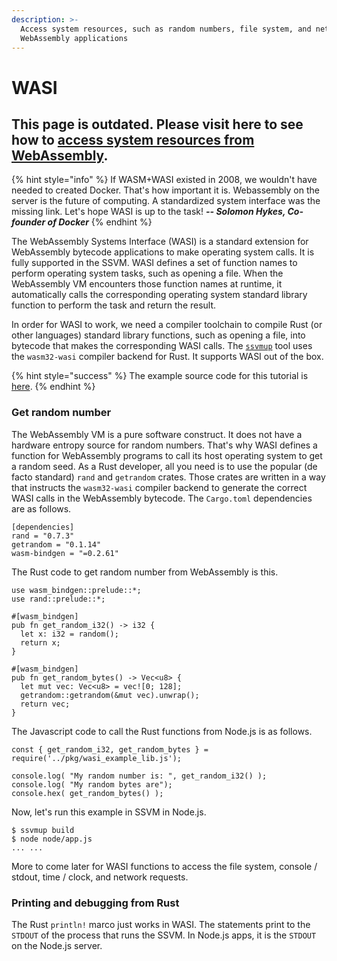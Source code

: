 ```yaml
---
description: >-
  Access system resources, such as random numbers, file system, and network from
  WebAssembly applications
---
```


# WASI

## This page is outdated. Please visit here to see how to [access system resources from WebAssembly](https://www.secondstate.io/articles/wasi-access-system-resources/).

{% hint style="info" %}
If WASM+WASI existed in 2008, we wouldn't have needed to created Docker. That's how important it is. Webassembly on the server is the future of computing. A standardized system interface was the missing link. Let's hope WASI is up to the task! _**-- Solomon Hykes, Co-founder of Docker**_
{% endhint %}

The WebAssembly Systems Interface \(WASI\) is a standard extension for WebAssembly bytecode applications to make operating system calls. It is fully supported in the SSVM. WASI defines a set of function names to perform operating system tasks, such as opening a file. When the WebAssembly VM encounters those function names at runtime, it automatically calls the corresponding operating system standard library function to perform the task and return the result.

In order for WASI to work, we need a compiler toolchain to compile Rust \(or other languages\) standard library functions, such as opening a file, into bytecode that makes the corresponding WASI calls. The [`ssvmup`](https://github.com/second-state/ssvmup) tool uses the `wasm32-wasi` compiler backend for Rust. It supports WASI out of the box.

{% hint style="success" %}
The example source code for this tutorial is [here](https://github.com/second-state/wasm-learning/tree/master/nodejs/wasi).
{% endhint %}

### Get random number

The WebAssembly VM is a pure software construct. It does not have a hardware entropy source for random numbers. That's why WASI defines a function for WebAssembly programs to call its host operating system to get a random seed. As a Rust developer, all you need is to use the popular \(de facto standard\) `rand` and `getrandom` crates. Those crates are written in a way that instructs the `wasm32-wasi` compiler backend to generate the correct WASI calls in the WebAssembly bytecode. The `Cargo.toml` dependencies are as follows.

```text
[dependencies]
rand = "0.7.3"
getrandom = "0.1.14"
wasm-bindgen = "=0.2.61"
```

The Rust code to get random number from WebAssembly is this.

```text
use wasm_bindgen::prelude::*;
use rand::prelude::*;

#[wasm_bindgen]
pub fn get_random_i32() -> i32 {
  let x: i32 = random();
  return x;
}

#[wasm_bindgen]
pub fn get_random_bytes() -> Vec<u8> {
  let mut vec: Vec<u8> = vec![0; 128];
  getrandom::getrandom(&mut vec).unwrap();
  return vec;
}
```

The Javascript code to call the Rust functions from Node.js is as follows.

```text
const { get_random_i32, get_random_bytes } = require('../pkg/wasi_example_lib.js');

console.log( "My random number is: ", get_random_i32() );
console.log( "My random bytes are");
console.hex( get_random_bytes() );
```

Now, let's run this example in SSVM in Node.js.

```text
$ ssvmup build
$ node node/app.js
... ...
```

More to come later for WASI functions to access the file system, console / stdout, time / clock, and network requests.

### Printing and debugging from Rust

The Rust `println!` marco just works in WASI. The statements print to the `STDOUT` of the process that runs the SSVM. In Node.js apps, it is the `STDOUT` on the Node.js server.



